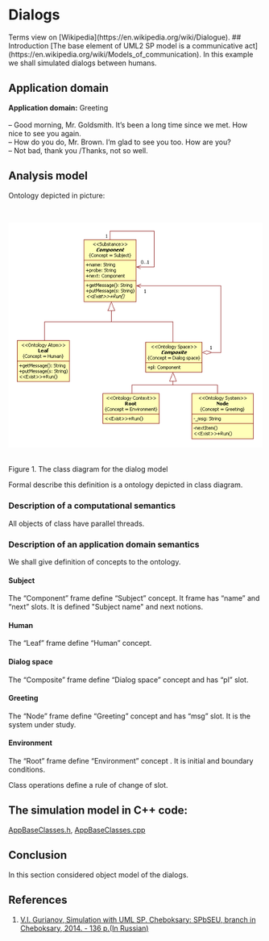 <h1 id="dialogs">Dialogs</h1>  
Terms view on [Wikipedia](https://en.wikipedia.org/wiki/Dialogue).
## Introduction
[The base element of UML2 SP model is a communicative act](https://en.wikipedia.org/wiki/Models_of_communication).
In this example we shall simulated dialogs between humans.<br/>

## Application domain
<strong>Application domain:</strong> Greeting <br/>  
– Good morning, Mr. Goldsmith. It’s been a long time since we met. How nice to see you again.<br/>
– How do you do, Mr. Brown. I’m glad to see you too. How are you?<br/>
– Not bad, thank you /Thanks, not so well.<br/>

## Analysis model
<p>Ontology depicted in picture:</p><br>
<p><img src="dialogs.png" alt="" /></p><br>
Figure 1. The class diagram for the dialog model<br>

<p>Formal describe this definition is a ontology depicted in class diagram.<br /></p>

### Description of a computational semantics
All objects of class have parallel threads.

### Description of an application domain semantics
We shall give definition of concepts to the ontology.

#### Subject
The “Component” frame define “Subject” concept.
It frame has “name” and “next” slots. It is defined "Subject name" and next notions.

#### Human
The “Leaf” frame  define “Human” concept.

#### Dialog space
The “Composite” frame define “Dialog space” concept and has “pl” slot.

#### Greeting
The “Node” frame define “Greeting” concept and has “msg” slot. It is the system under study.

#### Environment
The “Root” frame define “Environment” concept . It is initial and boundary conditions.

Class operations define a rule of change of slot.<br/>

## The simulation model in C++ code:  
[AppBaseClasses.h](https://github.com/vgurianov/uml-sp/blob/master/examples/SimpleExample/AppBaseClasses.h), 
[AppBaseClasses.cpp](https://github.com/vgurianov/uml-sp/blob/master/examples/SimpleExample/AppBaseClasses.cpp)

## Conclusion
In this section considered object model of the dialogs. 

## References
1.	[V.I. Gurianov, Simulation with UML SP. Cheboksary: SPbSEU, branch in Cheboksary, 2014. - 136 p.(In Russian)](http://simulation.su/static/en-books.html)
